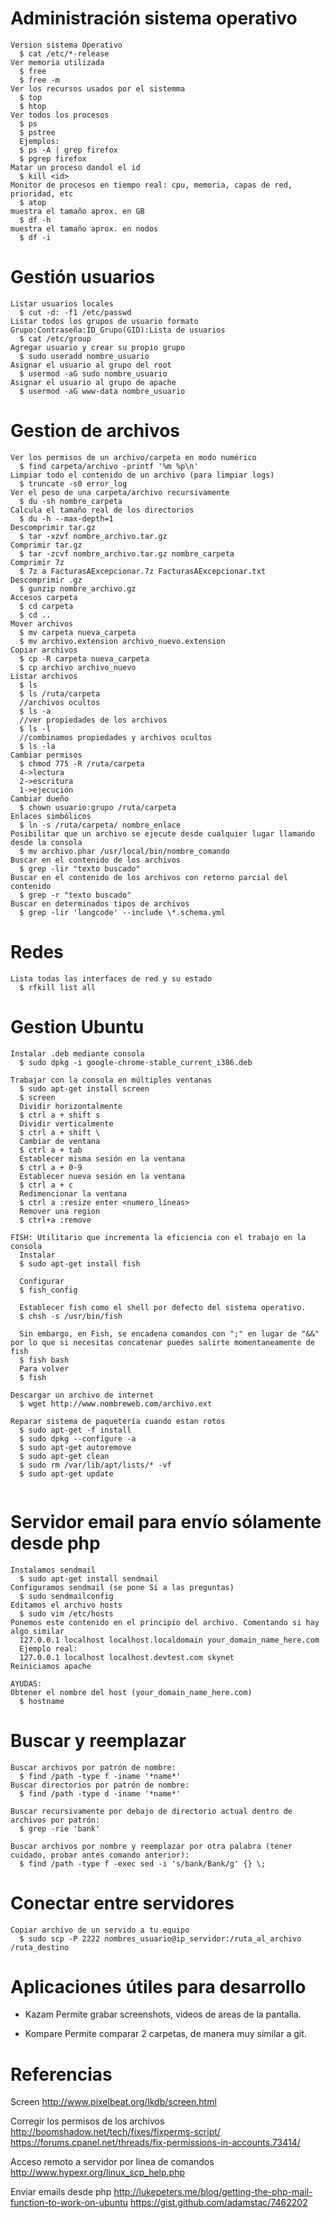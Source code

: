 Administración sistema operativo
===
```
Version sistema Operativo
  $ cat /etc/*-release
Ver memoria utilizada
  $ free
  $ free -m
Ver los recursos usados por el sistemma
  $ top
  $ htop
Ver todos los procesos
  $ ps
  $ pstree
  Ejemplos:
  $ ps -A | grep firefox
  $ pgrep firefox
Matar un proceso dandol el id
  $ kill <id>
Monitor de procesos en tiempo real: cpu, memoria, capas de red, prioridad, etc
  $ atop
muestra el tamaño aprox. en GB
  $ df -h 
muestra el tamaño aprox. en nodos
  $ df -i

```

Gestión usuarios
===
```
Listar usuarios locales
  $ cut -d: -f1 /etc/passwd
Listar todos los grupos de usuario formato Grupo:Contraseña:ID_Grupo(GID):Lista de usuarios
  $ cat /etc/group
Agregar usuario y crear su propio grupo
  $ sudo useradd nombre_usuario
Asignar el usuario al grupo del root
  $ usermod -aG sudo nombre_usuario
Asignar el usuario al grupo de apache
  $ usermod -aG www-data nombre_usuario
```

Gestion de archivos
===
```
Ver los permisos de un archivo/carpeta en modo numérico
  $ find carpeta/archivo -printf '%m %p\n'
Limpiar todo el contenido de un archivo (para limpiar logs)
  $ truncate -s0 error_log
Ver el peso de una carpeta/archivo recursivamente
  $ du -sh nombre_carpeta
Calcula el tamaño real de los directorios
  $ du -h --max-depth=1
Descomprimir tar.gz
  $ tar -xzvf nombre_archivo.tar.gz
Comprimir tar.gz
  $ tar -zcvf nombre_archivo.tar.gz nombre_carpeta
Comprimir 7z
  $ 7z a FacturasAExcepcionar.7z FacturasAExcepcionar.txt
Descomprimir .gz
  $ gunzip nombre_archivo.gz
Accesos carpeta
  $ cd carpeta
  $ cd ..
Mover archivos
  $ mv carpeta nueva_carpeta
  $ mv archivo.extension archivo_nuevo.extension
Copiar archivos
  $ cp -R carpeta nueva_carpeta
  $ cp archivo archivo_nuevo
Listar archivos
  $ ls
  $ ls /ruta/carpeta
  //archivos ocultos
  $ ls -a
  //ver propiedades de los archivos
  $ ls -l
  //combinamos propiedades y archivos ocultos
  $ ls -la
Cambiar permisos
  $ chmod 775 -R /ruta/carpeta
  4->lectura
  2->escritura
  1->ejecución
Cambiar dueño
  $ chown usuario:grupo /ruta/carpeta
Enlaces simbólicos
  $ ln -s /ruta/carpeta/ nombre_enlace
Posibilitar que un archivo se ejecute desde cualquier lugar llamando desde la consola
  $ mv archivo.phar /usr/local/bin/nombre_comando
Buscar en el contenido de los archivos
  $ grep -lir "texto buscado"
Buscar en el contenido de los archivos con retorno parcial del contenido
  $ grep -r "texto buscado"
Buscar en determinados tipos de archivos
  $ grep -lir 'langcode' --include \*.schema.yml  
```
Redes
===
```
Lista todas las interfaces de red y su estado
  $ rfkill list all
```

Gestion Ubuntu
===
```
Instalar .deb mediante consola
  $ sudo dpkg -i google-chrome-stable_current_i386.deb
  
Trabajar con la consola en múltiples ventanas
  $ sudo apt-get install screen
  $ screen
  Dividir horizontalmente
  $ ctrl a + shift s
  Dividir verticalmente
  $ ctrl a + shift \
  Cambiar de ventana
  $ ctrl a + tab
  Establecer misma sesión en la ventana
  $ ctrl a + 0-9
  Establecer nueva sesión en la ventana
  $ ctrl a + c
  Redimencionar la ventana
  $ ctrl a :resize enter <numero_líneas>
  Remover una region
  $ ctrl+a :remove

FISH: Utilitario que incrementa la eficiencia con el trabajo en la consola
  Instalar
  $ sudo apt-get install fish
  
  Configurar
  $ fish_config
  
  Establecer fish como el shell por defecto del sistema operativo.
  $ chsh -s /usr/bin/fish
  
  Sin embargo, en Fish, se encadena comandos con ";" en lugar de "&&" por lo que si necesitas concatenar puedes salirte momentaneamente de fish
  $ fish bash
  Para volver
  $ fish

Descargar un archivo de internet
  $ wget http://www.nombreweb.com/archivo.ext
  
Reparar sistema de paquetería cuando estan rotos
  $ sudo apt-get -f install
  $ sudo dpkg --configure -a
  $ sudo apt-get autoremove
  $ sudo apt-get clean
  $ sudo rm /var/lib/apt/lists/* -vf
  $ sudo apt-get update
  
```

Servidor email para envío sólamente desde php
===
```
Instalamos sendmail
  $ sudo apt-get install sendmail
Configuramos sendmail (se pone Si a las preguntas)
  $ sudo sendmailconfig
Editamos el archivo hosts
  $ sudo vim /etc/hosts
Ponemos este contenido en el principio del archivo. Comentando si hay algo similar
  127.0.0.1 localhost localhost.localdomain your_domain_name_here.com
  Ejemplo real:
  127.0.0.1 localhost localhost.devtest.com skynet
Reiniciamos apache  

AYUDAS:  
Obtener el nombre del host (your_domain_name_here.com)
  $ hostname

```


Buscar y reemplazar
===
```
Buscar archivos por patrón de nombre:
  $ find /path -type f -iname '*name*'
Buscar directorios por patrón de nombre:
  $ find /path -type d -iname '*name*'

Buscar recursivamente por debajo de directorio actual dentro de archivos por patrón:
  $ grep -rie 'bank'

Buscar archivos por nombre y reemplazar por otra palabra (tener cuidado, probar antes comando anterior):
  $ find /path -type f -exec sed -i 's/bank/Bank/g' {} \;

```

Conectar entre servidores
===
```
Copiar archivo de un servido a tu equipo  
  $ sudo scp -P 2222 nombres_usuario@ip_servidor:/ruta_al_archivo /ruta_destino
```

Aplicaciones útiles para desarrollo
===
- Kazam
Permite grabar screenshots, videos de areas de la pantalla.

- Kompare
Permite comparar 2 carpetas, de manera muy similar a git.


Referencias
===
Screen
http://www.pixelbeat.org/lkdb/screen.html

Corregir los permisos de los archivos
http://boomshadow.net/tech/fixes/fixperms-script/
https://forums.cpanel.net/threads/fix-permissions-in-accounts.73414/

Acceso remoto a servidor por linea de comandos
http://www.hypexr.org/linux_scp_help.php

Enviar emails desde php
http://lukepeters.me/blog/getting-the-php-mail-function-to-work-on-ubuntu
https://gist.github.com/adamstac/7462202
